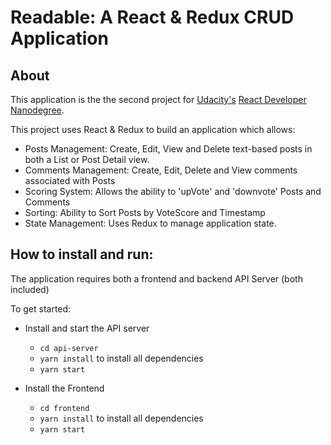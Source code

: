 # Readable: A React & Redux CRUD Application

About
---- 
This application is  the the second project for [Udacity's](httpd://www.udacity.com) [React Developer Nanodegree](https://www.udacity.com/course/react-nanodegree--nd019).

This project uses React & Redux to build an application which allows:
* Posts Management: Create, Edit, View and Delete text-based posts in both a List or Post Detail view.
* Comments Management: Create, Edit, Delete and View comments associated with Posts
* Scoring System: Allows the ability to 'upVote' and 'downvote' Posts and Comments
* Sorting: Ability to Sort Posts by VoteScore and Timestamp
* State Management: Uses Redux to manage application state.



How to  install and run:
---- 
The application requires both a frontend and backend API Server (both included) 

To get started:

* Install and start the API server
	- `cd api-server`
	- `yarn install` to install all dependencies 
	- `yarn start`

* Install the Frontend
	- `cd frontend`
	- `yarn install` to install all dependencies 
	- `yarn start`

